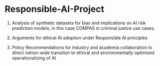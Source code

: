 # Responsible-AI-Project
1. Analysis of synthetic datasets for bias and implications on AI risk prediction models, in this case COMPAS in criminal justice use cases.

2. Arguments for ethical AI adoption under Responsible AI principles

3. Policy Recommendations for industry and academia collaboration to direct nation-wide transition to ethical and environmentally optimized operationalizing of AI
